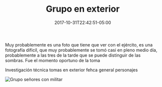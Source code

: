 ﻿---
title: "Grupo en exterior"
description: "Grupo con un mando militar"
slug: "w"
image: pic35.jpg
keywords: ""
categories: 
    - ""
    - ""
date: 2017-10-31T22:42:51-05:00
draft: false
---
Muy probablemente es una foto que tiene que ver con el ejército, es una fotografía dificil, que muy probablemente se tomó casi en pleno medio día, probablemente a las tres de la tarde que se puede distinguir de las sombras. Fue el momento oportuno de la toma 

Investigación técnica tomas en exterior fehca general personajes

![Grupo señores con militar](https://claudiaguerreros.github.io/juliososa/img/pic35.jpg)

